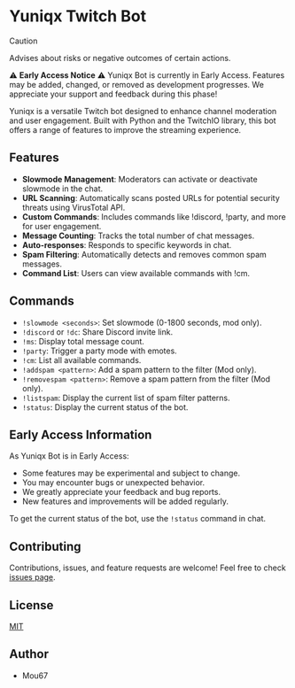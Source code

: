 # Yuniqx Twitch Bot

> [!CAUTION]
> Advises about risks or negative outcomes of certain actions.

⚠️ **Early Access Notice** ⚠️
Yuniqx Bot is currently in Early Access. Features may be added, changed, or removed as development progresses. We appreciate your support and feedback during this phase!

Yuniqx is a versatile Twitch bot designed to enhance channel moderation and user engagement. Built with Python and the TwitchIO library, this bot offers a range of features to improve the streaming experience.

## Features

- **Slowmode Management**: Moderators can activate or deactivate slowmode in the chat.
- **URL Scanning**: Automatically scans posted URLs for potential security threats using VirusTotal API.
- **Custom Commands**: Includes commands like !discord, !party, and more for user engagement.
- **Message Counting**: Tracks the total number of chat messages.
- **Auto-responses**: Responds to specific keywords in chat.
- **Spam Filtering**: Automatically detects and removes common spam messages.
- **Command List**: Users can view available commands with !cm.

## Commands

- `!slowmode <seconds>`: Set slowmode (0-1800 seconds, mod only).
- `!discord` or `!dc`: Share Discord invite link.
- `!ms`: Display total message count.
- `!party`: Trigger a party mode with emotes.
- `!cm`: List all available commands.
- `!addspam <pattern>`: Add a spam pattern to the filter (Mod only).
- `!removespam <pattern>`: Remove a spam pattern from the filter (Mod only).
- `!listspam`: Display the current list of spam filter patterns.
- `!status`: Display the current status of the bot.

## Early Access Information

As Yuniqx Bot is in Early Access:

- Some features may be experimental and subject to change.
- You may encounter bugs or unexpected behavior.
- We greatly appreciate your feedback and bug reports.
- New features and improvements will be added regularly.

To get the current status of the bot, use the `!status` command in chat.

## Contributing

Contributions, issues, and feature requests are welcome! Feel free to check [issues page](https://github.com/yourusername/yuniqx-twitch-bot/issues).

## License

[MIT](https://choosealicense.com/licenses/mit/)

## Author

 - Mou67
